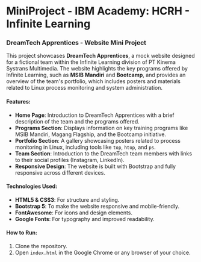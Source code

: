 # MiniProject - IBM Academy: HCRH - Infinite Learning
### DreamTech Apprentices - Website Mini Project

This project showcases **DreamTech Apprentices**, a mock website designed for a fictional team within the Infinite Learning division of PT Kinema Systrans Multimedia. The website highlights the key programs offered by Infinite Learning, such as **MSIB Mandiri** and **Bootcamp**, and provides an overview of the team's portfolio, which includes posters and materials related to Linux process monitoring and system administration.

#### Features:
- **Home Page**: Introduction to DreamTech Apprentices with a brief description of the team and the programs offered.
- **Programs Section**: Displays information on key training programs like MSIB Mandiri, Magang Flagship, and the Bootcamp initiative.
- **Portfolio Section**: A gallery showcasing posters related to process monitoring in Linux, including tools like `top`, `htop`, and `ps`.
- **Team Section**: Introduction to the DreamTech team members with links to their social profiles (Instagram, LinkedIn).
- **Responsive Design**: The website is built with Bootstrap and fully responsive across different devices.

#### Technologies Used:
- **HTML5 & CSS3**: For structure and styling.
- **Bootstrap 5**: To make the website responsive and mobile-friendly.
- **FontAwesome**: For icons and design elements.
- **Google Fonts**: For typography and improved readability.
  
#### How to Run:
1. Clone the repository.
2. Open `index.html` in the Google Chrome or any browser of your choice.
